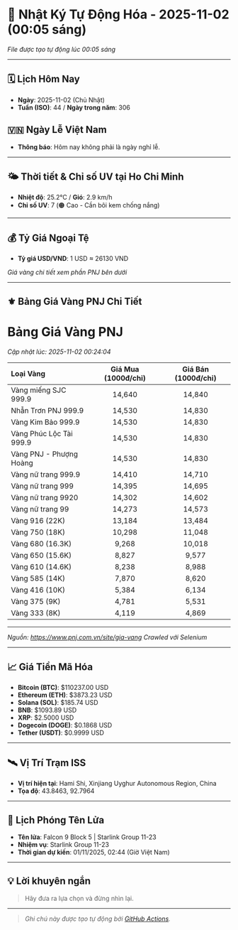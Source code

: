 # 🚀 Nhật Ký Tự Động Hóa - 2025-11-02 (00:05 sáng)

*File được tạo tự động lúc 00:05 sáng*

---
<!-- CALENDAR-MODULE -->
## 🗓️ Lịch Hôm Nay
- **Ngày**: 2025-11-02 (Chủ Nhật)
- **Tuần (ISO)**: 44 / **Ngày trong năm**: 306

<!-- HOLIDAY-MODULE -->
## 🇻🇳 Ngày Lễ Việt Nam
- **Thông báo**: Hôm nay không phải là ngày nghỉ lễ.

---
<!-- WEATHER-UV-MODULE -->
## 🌤️ Thời tiết & Chỉ số UV tại Ho Chi Minh
- **Nhiệt độ**: 25.2°C / **Gió**: 2.9 km/h
- **Chỉ số UV**: 7 (🟠 Cao - Cần bôi kem chống nắng)

---
<!-- FINANCE-MODULE -->
## 💰 Tỷ Giá Ngoại Tệ
- **Tỷ giá USD/VND**: 1 USD ≈ 26130 VND

*Giá vàng chi tiết xem phần PNJ bên dưới*

---
<!-- PNJ-GOLD-MODULE -->
## ⚜️ Bảng Giá Vàng PNJ Chi Tiết

# Bảng Giá Vàng PNJ
*Cập nhật lúc: 2025-11-02 00:24:04*

| Loại Vàng | Giá Mua (1000đ/chỉ) | Giá Bán (1000đ/chỉ) |
|:---|:---:|:---:|
| Vàng miếng SJC 999.9 | 14,640 | 14,840 |
| Nhẫn Trơn PNJ 999.9 | 14,530 | 14,830 |
| Vàng Kim Bảo 999.9 | 14,530 | 14,830 |
| Vàng Phúc Lộc Tài 999.9 | 14,530 | 14,830 |
| Vàng PNJ - Phượng Hoàng | 14,530 | 14,830 |
| Vàng nữ trang 999.9 | 14,410 | 14,710 |
| Vàng nữ trang 999 | 14,395 | 14,695 |
| Vàng nữ trang 9920 | 14,302 | 14,602 |
| Vàng nữ trang 99 | 14,273 | 14,573 |
| Vàng 916 (22K) | 13,184 | 13,484 |
| Vàng 750 (18K) | 10,298 | 11,048 |
| Vàng 680 (16.3K) | 9,268 | 10,018 |
| Vàng 650 (15.6K) | 8,827 | 9,577 |
| Vàng 610 (14.6K) | 8,238 | 8,988 |
| Vàng 585 (14K) | 7,870 | 8,620 |
| Vàng 416 (10K) | 5,384 | 6,134 |
| Vàng 375 (9K) | 4,781 | 5,531 |
| Vàng 333 (8K) | 4,119 | 4,869 |

---
*Nguồn: https://www.pnj.com.vn/site/gia-vang*
*Crawled với Selenium*

---
<!-- CRYPTO-MODULE -->
## 📈 Giá Tiền Mã Hóa
- **Bitcoin (BTC)**: $110237.00 USD
- **Ethereum (ETH)**: $3873.23 USD
- **Solana (SOL)**: $185.74 USD
- **BNB**: $1093.89 USD
- **XRP**: $2.5000 USD
- **Dogecoin (DOGE)**: $0.1868 USD
- **Tether (USDT)**: $0.9999 USD

---
<!-- ISS-MODULE -->
## 🛰️ Vị Trí Trạm ISS
- **Vị trí hiện tại**: Hami Shi, Xinjiang Uyghur Autonomous Region, China
- **Tọa độ**: 43.8463, 92.7964

---
<!-- LAUNCH-MODULE -->
## 🚀 Lịch Phóng Tên Lửa
- **Tên lửa**: Falcon 9 Block 5 | Starlink Group 11-23
- **Nhiệm vụ**: Starlink Group 11-23
- **Thời gian dự kiến**: 01/11/2025, 02:44 (Giờ Việt Nam)

---
<!-- ADVICE-MODULE -->
## 💡 Lời khuyên ngắn
> Hãy đưa ra lựa chọn và đừng nhìn lại.

---
<!-- FOOTER-MODULE -->
> *Ghi chú này được tạo tự động bởi [GitHub Actions](https://github.com/features/actions).*
